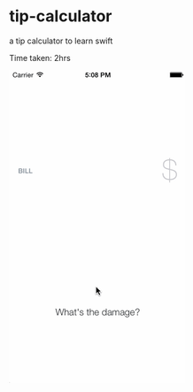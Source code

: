 # tip-calculator
a tip calculator to learn swift

Time taken: 2hrs

![Alt text](/story.gif "Optional Title")
